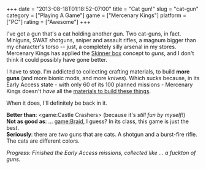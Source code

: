 +++
date = "2013-08-18T01:18:52-07:00"
title = "Cat gun!"
slug = "cat-gun"
category = ["Playing A Game"]
game = ["Mercenary Kings"]
platform = ["PC"]
rating = ["Awesome"]
+++

I've got a gun that's a cat holding another gun.  Two cat-guns, in fact.  Miniguns, SWAT shotguns, sniper and assault rifles, a magnum bigger than my character's torso -- just, a completely silly arsenal in my stores.  Mercenary Kings has applied the <a href="http://en.wikipedia.org/wiki/Skinner_box">Skinner box</a> concept to <i>guns</i>, and I don't think it could possibly have gone better.

I have to stop.  I'm addicted to collecting crafting materials, to build <b>more guns</b> (and more bionic mods, and more <i>knives</i>).  Which sucks because, in its Early Access state - with only 60 of its 100 planned missions - Mercenary Kings doesn't <i>have</i> all the <a href="http://steamcommunity.com/sharedfiles/filedetails/?id=164034416#117052">materials to build these things</a>.

When it does, I'll definitely be back in it.

<b>Better than</b>: <game:Castle Crashers> (because it's <i>still fun by myself!</i>)  
<b>Not as good as</b>: ... <game:Braid>, I guess?  In its class, this game is just the best.  
<b>Seriously</b>: there are <i>two</i> guns that are cats.  A shotgun and a burst-fire rifle.  The cats are different colors.

<i>Progress: Finished the Early Access missions, collected like ... a fuckton of guns.</i>